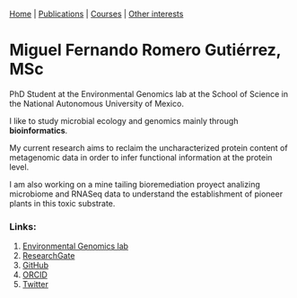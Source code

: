 [Home](https://miferg.github.io)
  | [Publications](https://miferg.github.io/publications)
  | [Courses](https://miferg.github.io/courses)
  | [Other interests](https://miferg.github.io/other)

# Miguel Fernando Romero Gutiérrez, MSc

PhD Student at the Environmental Genomics lab at the School of Science in the National Autonomous University of Mexico.

I like to study microbial ecology and genomics mainly through **bioinformatics**.

My current research aims to reclaim the uncharacterized protein content of metagenomic data in order to infer functional information at the protein level.

I am also working on a mine tailing bioremediation proyect analizing microbiome and RNASeq data to understand the establishment of pioneer plants in this toxic substrate.

### Links:

1. [Environmental Genomics lab](https://genomica.fciencias.unam.mx/)
2. [ResearchGate](https://www.researchgate.net/profile/Miguel-Romero-36)
3. [GitHub](https://github.com/miferg)
4. [ORCID](http://orcid.org/0000-0002-3799-717X)
5. [Twitter](https://twitter.com/mikebartgeier)
